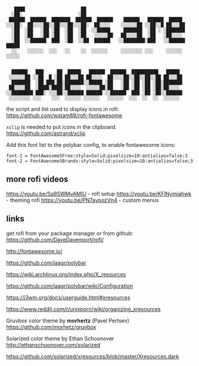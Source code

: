 ```
   ████                     ██                                           
  ░██░                     ░██                                           
 ██████  ██████  ███████  ██████  ██████    ██████   ██████  █████       
░░░██░  ██░░░░██░░██░░░██░░░██░  ██░░░░    ░░░░░░██ ░░██░░█ ██░░░██      
  ░██  ░██   ░██ ░██  ░██  ░██  ░░█████     ███████  ░██ ░ ░███████      
  ░██  ░██   ░██ ░██  ░██  ░██   ░░░░░██   ██░░░░██  ░██   ░██░░░░       
  ░██  ░░██████  ███  ░██  ░░██  ██████   ░░████████░███   ░░██████ █████
  ░░    ░░░░░░  ░░░   ░░    ░░  ░░░░░░     ░░░░░░░░ ░░░     ░░░░░░ ░░░░░ 
                                                                         
                                                                         
  ██████   ███     ██  █████   ██████  ██████  ██████████   █████        
 ░░░░░░██ ░░██  █ ░██ ██░░░██ ██░░░░  ██░░░░██░░██░░██░░██ ██░░░██       
  ███████  ░██ ███░██░███████░░█████ ░██   ░██ ░██ ░██ ░██░███████       
 ██░░░░██  ░████░████░██░░░░  ░░░░░██░██   ░██ ░██ ░██ ░██░██░░░░        
░░████████ ███░ ░░░██░░██████ ██████ ░░██████  ███ ░██ ░██░░██████       
 ░░░░░░░░ ░░░    ░░░  ░░░░░░ ░░░░░░   ░░░░░░  ░░░  ░░  ░░  ░░░░░░        
```


the script and list used to display icons in rofi:  
https://github.com/wstam88/rofi-fontawesome  

`xclip` is needed to put icons in the clipboard.  
https://github.com/astrand/xclip  


Add this font list to the polybar config, to enable fontawesome icons:  

``` text 
font-1 = FontAwesome5Free:style=Solid:pixelsize=10:antialias=false;3
font-2 = FontAwesome5Brands:style=Solid:pixelsize=10:antialias=false;3
```

## more rofi videos

https://youtu.be/Sa9SWMvAMIU - rofi setup
https://youtu.be/KFlNymiahwk - theming rofi
https://youtu.be/PN7aypozVn4 - custom menus 


## links  

get rofi from your package manager or from github:  
https://github.com/DaveDavenport/rofi/  

http://fontawesome.io/  

https://github.com/jaagr/polybar   
 

https://wiki.archlinux.org/index.php/X_resources  

https://github.com/jaagr/polybar/wiki/Configuration  

https://i3wm.org/docs/userguide.html#xresources  

https://www.reddit.com/r/unixporn/wiki/organizing_xresources  

Gruvbox color theme by **morhertz** (Pavel Pertsev)  
https://github.com/morhetz/gruvbox  

Solarized color theme by Ethan Schoonover  
http://ethanschoonover.com/solarized  

https://github.com/solarized/xresources/blob/master/Xresources.dark  




